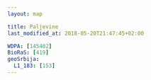 ```yaml
---
layout: map

title: Paljevine
last_modified_at: 2018-05-20T21:47:45+02:00

WDPA: [145402]
BioRaS: [419]
geoSrbija:
  L1_183: [153]
---
```

